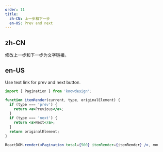 ```yaml
---
order: 11
title:
  zh-CN: 上一步和下一步
  en-US: Prev and next
---
```


## zh-CN

修改上一步和下一步为文字链接。

## en-US

Use text link for prev and next button.

```jsx
import { Pagination } from 'knowdesign';

function itemRender(current, type, originalElement) {
  if (type === 'prev') {
    return <a>Previous</a>;
  }
  if (type === 'next') {
    return <a>Next</a>;
  }
  return originalElement;
}

ReactDOM.render(<Pagination total={500} itemRender={itemRender} />, mountNode);
```
